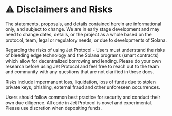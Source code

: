 # ⚠ Disclaimers and Risks

The statements, proposals, and details contained herein are informational only, and subject to change. We are in early stage development and may need to change dates, details, or the project as a whole based on the protocol, team, legal or regulatory needs, or due to developments of Solana.

Regarding the risks of using Jet Protocol - Users must understand the risks of bleeding edge technology and the Solana programs (smart contracts) which allow for decentralized borrowing and lending. Please do your own research before using Jet Protocol and feel free to reach out to the team and community with any questions that are not clarified in these docs.

Risks include impermanent loss, liquidation, loss of funds due to stolen private keys, phishing, external fraud and other unforeseen occurrences.&#x20;

Users should follow common best practice for security and conduct their own due diligence. All code in Jet Protocol is novel and experimental. Please use discretion when depositing funds.



